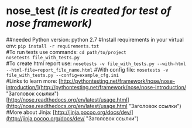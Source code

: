 # nose_test *(it is created for test of nose framework)*

##needed Python version: python 2.7
#Install requirements in your virtual env:
`pip install -r requirements.txt`  
#To run tests use commands:
`cd path/to/project`  
`nosetests file_with_tests.py`  
#To create html report use:
`nosetests -v file_with_tests.py --with-html --html-file=report_file_name.html`
#With config file:
`nosetests -v file_with_tests.py --config=example_cfg.ini`  
#Links to learn more:
[http://pythontesting.net/framework/nose/nose-introduction/](http://pythontesting.net/framework/nose/nose-introduction/ "Заголовок ссылки")  
[http://nose.readthedocs.org/en/latest/usage.html](http://nose.readthedocs.org/en/latest/usage.html "Заголовок ссылки")  
#More about Jinja:
[http://jinja.pocoo.org/docs/dev/](http://jinja.pocoo.org/docs/dev/ "Заголовок ссылки")  

